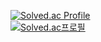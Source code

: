 [![Solved.ac Profile](http://mazassumnida.wtf/api/v2/generate_badge?boj=castolrz)](https://www.acmicpc.net/user/castolrz) <br />
[![Solved.ac프로필](http://mazassumnida.wtf/api/mini/generate_badge?boj=castolrz)](https://www.acmicpc.net/user/castolrz)
